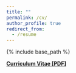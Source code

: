 ```yaml
---
title: ""
permalink: /cv/
author_profile: true
redirect_from:
  - /resume
---
```


{% include base_path %}

<b>[Curriculum Vitae [PDF]](http://mebucca.github.io/files/Curriculum_Vitae.pdf)<b><br>

